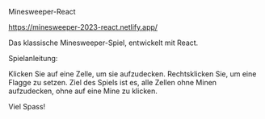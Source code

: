 Minesweeper-React

https://minesweeper-2023-react.netlify.app/

Das klassische Minesweeper-Spiel, entwickelt mit React.

Spielanleitung:

Klicken Sie auf eine Zelle, um sie aufzudecken. Rechtsklicken Sie, um eine Flagge zu setzen. Ziel des Spiels ist es, alle Zellen ohne Minen aufzudecken, ohne auf eine Mine zu klicken.

Viel Spass!